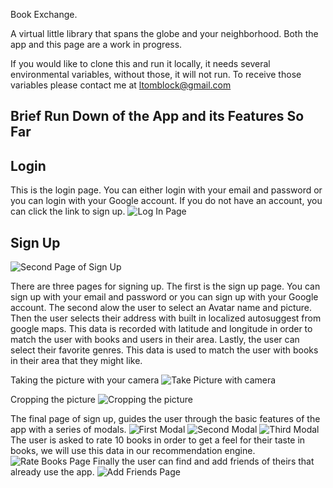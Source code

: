 Book Exchange.

A virtual little library that spans the globe and your neighborhood. Both the app and this page are a work in progress.

If you would like to clone this and run it locally, it needs several environmental variables, without those, it will not run.  To receive those variables please contact me at <ltomblock@gmail.com>

## Brief Run Down of the App and its Features So Far

## Login

This is the login page.  You can either login with your email and password or you can login with your Google account.  If you do not have an account, you can click the link to sign up.
![Log In Page](/LogIn.png)

## Sign Up

![Second Page of Sign Up](/signUp2.png)

There are three pages for signing up.  The first is the sign up page.  You can sign up with your email and password or you can sign up with your Google account. The second alow the user to select an Avatar name and picture.  Then the user selects their address with built in localized autosuggest from google maps. This data is recorded with latitude and longitude in order to match the user with books and users in their area.  Lastly, the user can select their favorite genres.  This data is used to match the user with books in their area that they might like.

Taking the picture with your camera
![Take Picture with camera](/takeAviPic.png)

Cropping the picture
![Cropping the picture](/cropPhoto.png)

The final page of sign up, guides the user through the basic features of the app with a series of modals.
![First Modal](/modal1.png)
![Second Modal](/modal2.png)
![Third Modal](/modal3.png)
The user is asked to rate 10 books in order to get a feel for their taste in books, we will use this data in our recommendation engine.
![Rate Books Page](/rateBooks.png)
Finally the user can find and add friends of theirs that already use the app.
![Add Friends Page](/FindFriends.png)

